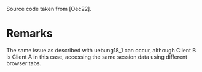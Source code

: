 Source code taken from [Oec22].


# Remarks 
The same issue as described with uebung18_1 can occur, although Client B is Client A in this case, accessing the same session data using different browser tabs.